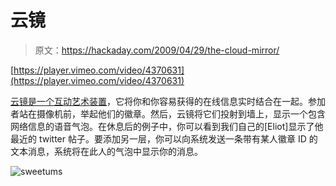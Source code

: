 # 云镜

> 原文：<https://hackaday.com/2009/04/29/the-cloud-mirror/>

[https://player.vimeo.com/video/4370631](https://player.vimeo.com/video/4370631)

[云镜是一个互动艺术装置](http://www.exothermia.net/monkeys_and_robots/2009/04/27/cloudmirror/)，它将你和你容易获得的在线信息实时结合在一起。参加者站在摄像机前，举起他们的徽章。然后，云镜将它们投射到墙上，显示一个包含网络信息的语音气泡。在休息后的例子中，你可以看到我们自己的[Eliot]显示了他最近的 twitter 帖子。要添加另一层，你可以向系统发送一条带有某人徽章 ID 的文本消息，系统将在此人的气泡中显示你的消息。

![sweetums](img/4e778e89d0d4133713b78dcd5696e834.png "sweetums")
